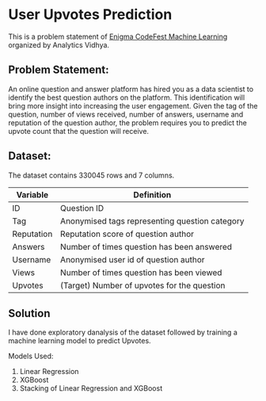 # User Upvotes Prediction

This is a problem statement of [Enigma CodeFest Machine Learning](https://datahack.analyticsvidhya.com/contest/enigma-codefest-machine-learning/) organized by Analytics Vidhya. 

## Problem Statement:
An online question and answer platform has hired you as a data scientist to identify the best question authors on the platform. This identification will bring more insight into increasing the user engagement. Given the tag of the question, number of views received, number of answers, username and reputation of the question author, the problem requires you to predict the upvote count that the question will receive.

## Dataset:
The dataset contains 330045 rows and 7 columns.

| Variable | Definition |
| --- | --- |
| ID | Question ID |
| Tag | Anonymised tags representing question category |
| Reputation | Reputation score of question author |
| Answers | Number of times question has been answered |
| Username | Anonymised user id of question author |
| Views | Number of times question has been viewed | 
| Upvotes | (Target) Number of upvotes for the question |

## Solution
I have done exploratory danalysis of the dataset followed by training a machine learning model to predict Upvotes.

Models Used:
1. Linear Regression
2. XGBoost
3. Stacking of Linear Regression and XGBoost
